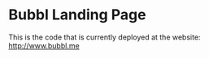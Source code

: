 Bubbl Landing Page
=====

This is the code that is currently deployed at the website: http://www.bubbl.me
